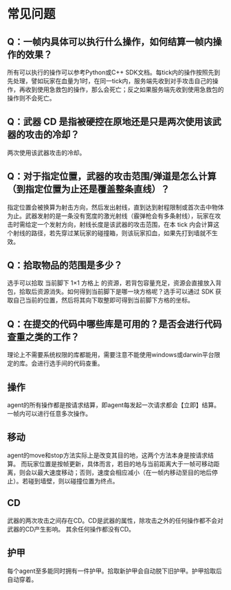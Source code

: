 # 常见问题

## Q：一帧内具体可以执行什么操作，如何结算一帧内操作的效果？

所有可以执行的操作可以参考Python或C++ SDK文档。每tick内的操作按照先到先处理，譬如玩家在血量为1时，在同一tick内，服务端先收到对手攻击自己的操作，再收到使用急救包的操作，那么会死亡；反之如果服务端先收到使用急救包的操作则不会死亡。

## Q：武器 CD 是指被硬控在原地还是只是两次使用该武器的攻击的冷却？

两次使用该武器攻击的冷却。

## Q：对于指定位置，武器的攻击范围/弹道是怎么计算（到指定位置为止还是覆盖整条直线）？

指定位置会被换算为射击方向，然后发出射线，直到达到射程限制或首次击中物体为止。武器发射的是一条没有宽度的激光射线（霰弹枪会有多条射线），玩家在攻击时需给定一个发射方向，射线长度是该武器的攻击范围，在本 tick 内会计算这个射线的路径，若先穿过某玩家的碰撞箱，则该玩家扣血，如果先打到墙就不生效。

## Q：拾取物品的范围是多少？

选手可以拾取 当前脚下 1×1 方格上 的资源，若背包容量充足，资源会直接放入背包，拾取后资源消失。如何得到当前脚下是哪一块方格呢？选手可以通过 SDK 获取自己当前的位置，然后将其向下取整即可得到当前脚下方格的坐标。


## Q：在提交的代码中哪些库是可用的？是否会进行代码查重之类的工作？

理论上不需要系统权限的库都能用，需要注意不能使用windows或darwin平台限定的库。会进行选手间的代码查重。

## 操作
agent的所有操作都是按请求结算，即agent每发起一次请求都会【立即】结算。一帧内可以进行任意多次操作。

## 移动
agent的move和stop方法实际上是改变其目的地，这两个方法本身是按请求结算。
而玩家位置是按帧更新，具体而言，若目的地与当前距离大于一帧可移动距离，则会以最大速度移动；否则，速度会相应减小（在一帧内移动至目的地后停止）。若碰到墙壁，则以碰撞位置为终点。

## CD
武器的两次攻击之间存在CD。CD是武器的属性，除攻击之外的任何操作都不会对武器的CD产生影响。
其余任何操作都没有CD。

## 护甲
每个agent至多能同时拥有一件护甲。拾取新护甲会自动脱下旧护甲。护甲拾取后自动穿着。

